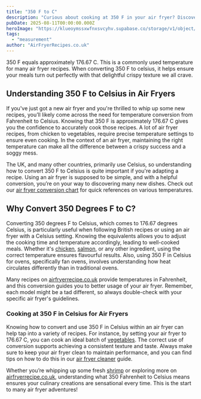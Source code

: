 ```yaml
---
title: "350 F to C"
description: "Curious about cooking at 350 F in your air fryer? Discover the simple conversion to Celsius to make flawless meals every time. Converters and helpful links included for easy air fryer recipes."
pubDate: 2025-08-11T00:00:00.000Z
heroImage: "https://klueoymssxwfnxsvcyhv.supabase.co/storage/v1/object/public/md/350-f-to-c-c161b2f5.png"
tags:
  - "measurement"
author: "AirFryerRecipes.co.uk"
---
```


<p id="">350 F equals approximately 176.67 C. This is a commonly used temperature for many air fryer recipes. When converting 350 F to celsius, it helps ensure your meals turn out perfectly with that delightful crispy texture we all crave.</p><h2 id="">Understanding 350 F to Celsius in Air Fryers</h2><p id="">If you've just got a new air fryer and you're thrilled to whip up some new recipes, you’ll likely come across the need for temperature conversion from Fahrenheit to Celsius. Knowing that 350 F is approximately 176.67 C gives you the confidence to accurately cook those recipes. A lot of air fryer recipes, from chicken to vegetables, require precise temperature settings to ensure even cooking. In the context of an air fryer, maintaining the right temperature can make all the difference between a crispy success and a soggy mess.</p><p id="">The UK, and many other countries, primarily use Celsius, so understanding how to convert 350 F to Celsius is quite important if you're adapting a recipe. Using an air fryer is supposed to be simple, and with a helpful conversion, you’re on your way to discovering many new dishes. Check out our <a href="https://www.airfryerrecipe.co.uk/air-fryer-conversion-chart" id="">air fryer conversion chart</a> for quick references on various temperatures. </p><h2 id="">Why Convert 350 Degrees F to C?</h2><p id="">Converting 350 degrees F to Celsius, which comes to 176.67 degrees Celsius, is particularly useful when following British recipes or using an air fryer with a Celsius setting. Knowing the equivalents allows you to adjust the cooking time and temperature accordingly, leading to well-cooked meals. Whether it's <a href="https://www.airfryerrecipe.co.uk/recipe-category/chicken" id="">chicken</a>, <a href="https://www.airfryerrecipe.co.uk/recipe-category/salmon" id="">salmon</a>, or any other ingredient, using the correct temperature ensures flavourful results. Also, using 350 F in Celsius for ovens, specifically fan ovens, involves understanding how heat circulates differently than in traditional ovens. </p><p id="">Many recipes on <a href="https://www.airfryerrecipe.co.uk/recipes" id="">airfryerrecipe.co.uk</a> provide temperatures in Fahrenheit, and this conversion guides you to better usage of your air fryer. Remember, each model might be a tad different, so always double-check with your specific air fryer's guidelines.</p><h3 id="">Cooking at 350 F in Celsius for Air Fryers</h3><p id="">Knowing how to convert and use 350 F in Celsius within an air fryer can help tap into a variety of recipes. For instance, by setting your air fryer to 176.67 C, you can cook an ideal batch of <a href="https://www.airfryerrecipe.co.uk/recipe-category/vegetables" id="">vegetables</a>. The correct use of conversion supports achieving a consistent texture and taste. Always make sure to keep your air fryer clean to maintain performance, and you can find tips on how to do this in our <a href="https://www.airfryerrecipe.co.uk/air-fryer-cleaner" id="">air fryer cleaner</a> guide.</p><p id="">Whether you’re whipping up some fresh <a href="https://www.airfryerrecipe.co.uk/recipe-category/shrimp" id="">shrimp</a> or exploring more on <a href="https://www.airfryerrecipe.co.uk" id="">airfryerrecipe.co.uk</a>, understanding what 350 Fahrenheit to Celsius means ensures your culinary creations are sensational every time. This is the start to many air fryer adventures!</p>